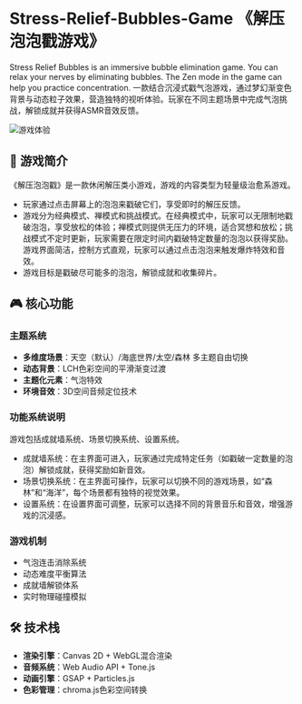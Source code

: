 # Stress-Relief-Bubbles-Game 《解压泡泡戳游戏》
Stress Relief Bubbles is an immersive bubble elimination game. You can relax your nerves by eliminating bubbles. The Zen mode in the game can help you practice concentration.
一款结合沉浸式戳气泡游戏，通过梦幻渐变色背景与动态粒子效果，营造独特的视听体验。玩家在不同主题场景中完成气泡挑战，解锁成就并获得ASMR音效反馈。


![游戏体验](https://via.placeholder.com/800x400/9370DB/FFFFFF?text=Bubble+Magic+Game)

## 🌌 游戏简介
《解压泡泡戳》是一款休闲解压类小游戏，游戏的内容类型为轻量级治愈系游戏。
- 玩家通过点击屏幕上的泡泡来戳破它们，享受即时的解压反馈。
-  游戏分为经典模式、禅模式和挑战模式。在经典模式中，玩家可以无限制地戳破泡泡，享受放松的体验；禅模式则提供无压力的环境，适合冥想和放松；挑战模式不定时更新，玩家需要在限定时间内戳破特定数量的泡泡以获得奖励。游戏界面简洁，控制方式直观，玩家可以通过点击泡泡来触发爆炸特效和音效。
-  游戏目标是戳破尽可能多的泡泡，解锁成就和收集碎片。

## 🎮 核心功能
### 主题系统
- **多维度场景**：天空（默认）/海底世界/太空/森林 多主题自由切换
- **动态背景**：LCH色彩空间的平滑渐变过渡
- **主题化元素**：气泡特效
- **环境音效**：3D空间音频定位技术

###  功能系统说明
游戏包括成就墙系统、场景切换系统、设置系统。
- 成就墙系统：在主界面可进入，玩家通过完成特定任务（如戳破一定数量的泡泡）解锁成就，获得奖励如新音效。
- 场景切换系统：在主界面可操作，玩家可以切换不同的游戏场景，如“森林”和“海洋”，每个场景都有独特的视觉效果。
- 设置系统：在设置界面可调整，玩家可以选择不同的背景音乐和音效，增强游戏的沉浸感。

### 游戏机制
- 气泡连击消除系统
- 动态难度平衡算法
- 成就墙解锁体系
- 实时物理碰撞模拟

## 🛠 技术栈
- **渲染引擎**：Canvas 2D + WebGL混合渲染
- **音频系统**：Web Audio API + Tone.js
- **动画引擎**：GSAP + Particles.js
- **色彩管理**：chroma.js色彩空间转换


